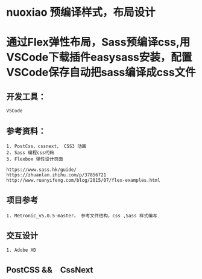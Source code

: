 
# nuoxiao 预编译样式，布局设计
# 通过Flex弹性布局，Sass预编译css,用VSCode下载插件easysass安装，配置VSCode保存自动把sass编译成css文件

## 开发工具：
    VSCode

## 参考资料：
    1. PostCss，cssnext， CSS3 动画
    2. Sass 编程css代码
    3. Flexbox 弹性设计页面

    https://www.sass.hk/guide/
    https://zhuanlan.zhihu.com/p/37856721
    http://www.ruanyifeng.com/blog/2015/07/flex-examples.html

## 项目参考
    1. Metronic_v5.0.5-master， 参考文件结构，css ,Sass 样式编写

## 交互设计
    1. Adobe XD

## PostCSS &&　CssNext